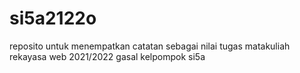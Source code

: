 # si5a2122o
reposito untuk menempatkan catatan sebagai nilai tugas matakuliah rekayasa web 2021/2022 gasal kelpompok si5a
